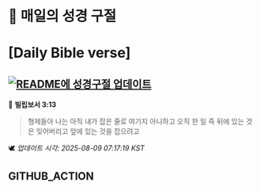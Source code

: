 # 🙏 매일의 성경 구절
# [Daily Bible verse]
## [![README에 성경구절 업데이트](https://github.com/DONGSUKA/first_test/actions/workflows/update-readme-bible.yml/badge.svg)](https://github.com/DONGSUKA/first_test/actions/workflows/update-readme-bible.yml)
<!-- START_BIBLE_VERSE -->
📖 **빌립보서 3:13**
> 형제들아 나는 아직 내가 잡은 줄로 여기지 아니하고 오직 한 일 즉 뒤에 있는 것은 잊어버리고 앞에 있는 것을 잡으려고

🕊️ _업데이트 시각: 2025-08-09 07:17:19 KST_
  <!-- END_BIBLE_VERSE -->
## GITHUB_ACTION
